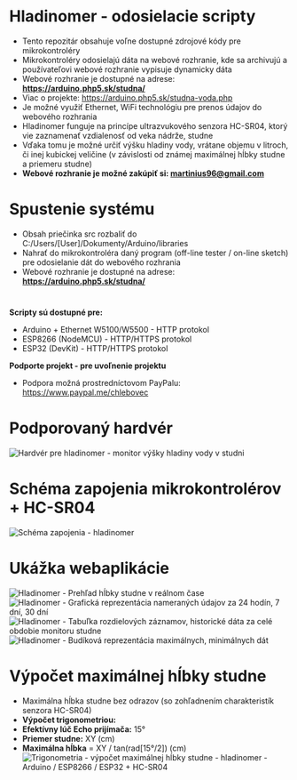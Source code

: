 # Hladinomer - odosielacie scripty
* Tento repozitár obsahuje voľne dostupné zdrojové kódy pre mikrokontroléry
* Mikrokontroléry odosielajú dáta na webové rozhranie, kde sa archivujú a používateľovi webové rozhranie vypisuje dynamicky dáta
* Webové rozhranie je dostupné na adrese: **https://arduino.php5.sk/studna/**
* Viac o projekte: https://arduino.php5.sk/studna-voda.php
* Je možné využiť Ethernet, WiFi technológiu pre prenos údajov do webového rozhrania
* Hladinomer funguje na princípe ultrazvukového senzora HC-SR04, ktorý vie zaznamenať vzdialenosť od veka nádrže, studne
* Vďaka tomu je možné určiť výšku hladiny vody, vrátane objemu v litroch, či inej kubickej veličine (v závislosti od známej maximálnej hĺbky studne a priemeru studne)
* **Webové rozhranie je možné zakúpiť si: martinius96@gmail.com**

# Spustenie systému
* Obsah priečinka src rozbaliť do C:/Users/[User]/Dokumenty/Arduino/libraries
* Nahrať do mikrokontroléra daný program (off-line tester / on-line sketch) pre odosielanie dát do webového rozhrania
* Webové rozhranie je dostupné na adrese: **https://arduino.php5.sk/studna/**
#
**Scripty sú dostupné pre:**
* Arduino + Ethernet W5100/W5500 - HTTP protokol
* ESP8266 (NodeMCU) - HTTP/HTTPS protokol
* ESP32 (DevKit) - HTTP/HTTPS protokol

**Podporte projekt - pre uvoľnenie projektu**
* Podpora možná prostredníctovom PayPalu: https://www.paypal.me/chlebovec

# Podporovaný hardvér
![Hardvér pre hladinomer - monitor výšky hladiny vody v studni](https://i.imgur.com/RqUwKbw.jpg)
# Schéma zapojenia mikrokontrolérov + HC-SR04
![Schéma zapojenia - hladinomer](https://i.imgur.com/e4AqAIG.png)
# Ukážka webaplikácie
![Hladinomer - Prehľad hĺbky studne v reálnom čase](hhttps://i.imgur.com/bUifgSE.png)
![Hladinomer - Grafická reprezentácia nameraných údajov za 24 hodín, 7 dní, 30 dní](https://i.imgur.com/2FfyDiw.png)
![Hladinomer - Tabuľka rozdielových záznamov, historické dáta za celé obdobie monitoru studne](https://i.imgur.com/Oxar3HS.png)
![Hladinomer - Budíková reprezentácia maximálnych, minimálnych dát](https://i.imgur.com/V1fQsq5.jpg)

# Výpočet maximálnej hĺbky studne
* Maximálna hĺbka studne bez odrazov (so zohľadnením charakteristík senzora HC-SR04)
* **Výpočet trigonometriou:**
* **Efektívny lúč Echo prijímača:** 15°
* **Priemer studne:** XY (cm)
* **Maximálna hĺbka** = XY / tan(rad[15°/2]) (cm)
![Trigonometria - výpočet maximálnej hĺbky studne - hladinomer - Arduino / ESP8266 / ESP32 + HC-SR04](https://i.imgur.com/nMQZQm7.jpg)
